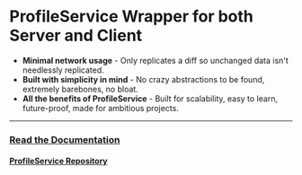 # ProfileService Wrapper for both Server and Client

- **Minimal network usage** - Only replicates a diff so unchanged data isn't needlessly replicated.
- **Built with simplicity in mind** - No crazy abstractions to be found, extremely barebones, no bloat.
- **All the benefits of ProfileService** - Built for scalability, easy to learn, future-proof, made for ambitious projects.

---

### [Read the Documentation](https://j1ck.github.io/ProfileServiceWrapper/api)
#### [ProfileService Repository](https://github.com/MadStudioRoblox/ProfileService/)